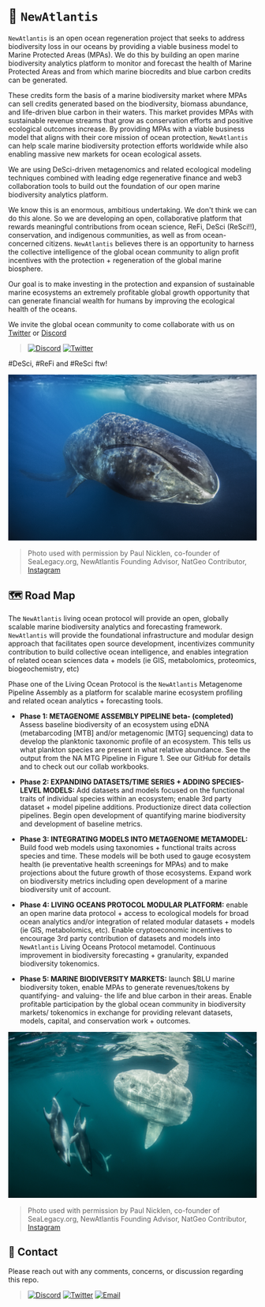 # 🌊 `NewAtlantis`
`NewAtlantis` is an open ocean regeneration project that seeks to address biodiversity loss in our oceans by providing a viable business model to Marine Protected Areas (MPAs).  We do this by building an open marine biodiversity analytics platform to monitor and forecast the health of Marine Protected Areas and from which marine biocredits and blue carbon credits can be generated.  



These credits form the basis of a marine biodiversity market where MPAs can sell credits generated based on the biodiversity, biomass abundance, and life-driven blue carbon in their waters.    This market provides MPAs with sustainable revenue streams that grow as conservation efforts and positive ecological outcomes increase.  By providing MPAs with a viable business model that aligns with their core mission of ocean protection, `NewAtlantis` can help scale marine biodiversity protection efforts worldwide while also enabling massive new markets for ocean ecological assets.  



We are using DeSci-driven metagenomics and related ecological modeling techniques combined with leading edge regenerative finance and web3 collaboration tools to build out the foundation of our open marine biodiversity analytics platform.  



We know this is an enormous, ambitious undertaking.  We don't think we can do this alone.  So we are developing an open, collaborative platform that rewards meaningful contributions from ocean science, ReFi, DeSci (ReSci!!), conservation, and indigenous communities,  as well as from ocean-concerned citizens.  `NewAtlantis` believes there is an opportunity to harness the collective intelligence of the global ocean community to align profit incentives with the protection + regeneration of the global marine biosphere.  



Our goal is to make investing in the protection and expansion of sustainable marine ecosystems an extremely profitable global growth opportunity that can generate financial wealth for humans by improving the ecological health of the oceans.  


We invite the global ocean community to come collaborate with us on [Twitter](https://twitter.com/NewAtlantisDAO) or [Discord](https://discord.gg/newatlantis)

>[![Discord](https://img.shields.io/badge/Discord-New%20Atlantis-7289da)](https://discord.gg/newatlantis)
[![Twitter](https://img.shields.io/badge/Twitter-%40NewAtlantisDAO-00acee)](https://twitter.com/NewAtlantisDAO)

#DeSci, #ReFi and #ReSci ftw!

![Main Image](https://github.com/new-atlantis-dao/presentations/blob/main/322480_MM7354_06272006-02989a6.jpg)
>Photo used with permission by Paul Nicklen, co-founder of SeaLegacy.org, NewAtlantis Founding Advisor, NatGeo Contributor, [Instagram](https://www.instagram.com/paulnicklen/) 


## 🗺 Road Map

The `NewAtlantis` living ocean protocol will provide an open, globally scalable marine biodiversity analytics and forecasting framework. `NewAtlantis` will provide the foundational infrastructure and modular design approach that facilitates open source development, incentivizes community contribution to build collective ocean intelligence, and enables integration of related ocean sciences data + models (ie GIS, metabolomics, proteomics, biogeochemistry, etc)



Phase one of the Living Ocean Protocol is the `NewAtlantis` Metagenome Pipeline Assembly as a platform for scalable marine ecosystem profiling and related ocean analytics + forecasting tools.



* **Phase 1: METAGENOME ASSEMBLY PIPELINE beta- (completed)**  Assess baseline biodiversity of an ecosystem using eDNA (metabarcoding [MTB] and/or metagenomic [MTG] sequencing) data to develop the planktonic taxonomic profile of an ecosystem. This tells us what plankton species are present in what relative abundance.  See the output from the NA MTG Pipeline in Figure 1.  See our GitHub for details and to check out our collab workbooks.


* **Phase 2: EXPANDING DATASETS/TIME SERIES + ADDING SPECIES-LEVEL MODELS:** Add datasets and models focused on the functional traits of individual  species within an ecosystem; enable 3rd party dataset + model pipeline additions.  Productionize direct data collection pipelines.  Begin open development of quantifying marine biodiversity and development of baseline metrics.  
 

* **Phase 3: INTEGRATING MODELS INTO METAGENOME METAMODEL:** Build food web models using  taxonomies + functional traits across species and time.  These models will be both used to gauge ecosystem health (ie preventative health screenings for MPAs) and to make projections about the future growth of those ecosystems.  Expand work on biodiversity metrics including open development of a marine biodiversity unit of account.
 

* **Phase 4: LIVING OCEANS PROTOCOL MODULAR PLATFORM:** enable an open marine data protocol + access to ecological models for broad ocean analytics and/or integration of related modular datasets + models (ie GIS, metabolomics, etc).  Enable cryptoeconomic incentives to encourage 3rd party contribution of datasets and models into `NewAtlantis` Living Oceans Protocol metamodel.  Continuous improvement in biodiversity forecasting + granularity, expanded biodiversity tokenomics.
 

* **Phase 5: MARINE BIODIVERSITY MARKETS:** launch $BLU marine biodiversity token, enable MPAs to generate revenues/tokens by quantifying- and valuing- the life and blue carbon in their areas.  Enable profitable participation by the global ocean community in biodiversity markets/ tokenomics in exchange for providing relevant datasets, models, capital, and conservation work + outcomes.

![Second Image](https://github.com/new-atlantis-dao/presentations/blob/main/Offshore-140831-004952.jpg)
>Photo used with permission by Paul Nicklen, co-founder of SeaLegacy.org, NewAtlantis Founding Advisor, NatGeo Contributor, [Instagram](https://www.instagram.com/paulnicklen/) 


## 📲 Contact
Please reach out with any comments, concerns, or discussion regarding this repo.

>[![Discord](https://img.shields.io/badge/Discord-New%20Atlantis-7289da)](https://discord.gg/newatlantis)
[![Twitter](https://img.shields.io/badge/Twitter-%40NewAtlantisDAO-00acee)](https://twitter.com/NewAtlantisDAO)
[![Email](https://img.shields.io/badge/Email-tom%40newatlantis.io-%23ffce00)](tom@newatlantis.io)
